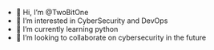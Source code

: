 - 👋 Hi, I’m @TwoBitOne
- 👀 I’m interested in CyberSecurity and DevOps
- 🌱 I’m currently learning python 
- 💞️ I’m looking to collaborate on cybersecurity in the future

<!---
HI
--->
